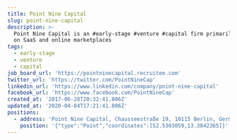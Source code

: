 ```yaml
---
title: Point Nine Capital
slug: point-nine-capital
description: >-
  Point Nine Capital is an #early-stage #venture #capital firm primarily focused
  on SaaS and online marketplaces
tags:
  - early-stage
  - venture
  - capital
job_board_url: 'https://pointninecapital.recruitee.com'
twitter_url: 'https://twitter.com/PointNineCap'
linkedin_url: 'https://www.linkedin.com/company/point-nine-capital'
facebook_url: 'https://www.facebook.com/PointNineCap'
created_at: '2017-06-28T20:32:41.806Z'
updated_at: '2020-04-04T17:21:41.806Z'
positions:
  - address: 'Point Nine Capital, Chausseestraße 19, 10115 Berlin, Germany'
    position: '{"type":"Point","coordinates":[52.5303059,13.3842365]}'
---
```


